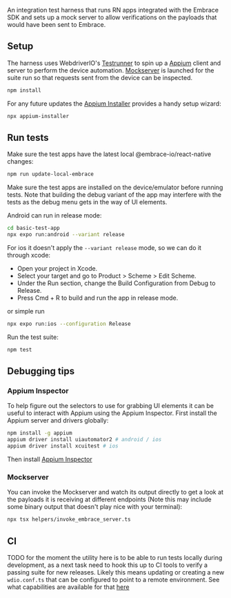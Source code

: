 An integration test harness that runs RN apps integrated with the Embrace SDK and sets up a mock server to allow
verifications on the payloads that would have been sent to Embrace.

## Setup

The harness uses WebdriverIO's [Testrunner](https://webdriver.io/docs/testrunner/) to spin up a [Appium](http://appium.io/docs/en/latest/intro/) client and server to perform the device automation. [Mockserver](https://www.mock-server.com/#what-is-mockserver) is
launched for the suite run so that requests sent from the device can be inspected.

```bash
npm install
```

For any future updates the [Appium Installer](https://webdriver.io/docs/appium) provides a handy setup wizard:

```bash
npx appium-installer
```

## Run tests

Make sure the test apps have the latest local @embrace-io/react-native changes:

```bash
npm run update-local-embrace
```

Make sure the test apps are installed on the device/emulator before running tests. Note that building the debug variant
of the app may interfere with the tests as the debug menu gets in the way of UI elements.

Android can run in release mode:

```bash
cd basic-test-app
npx expo run:android --variant release
```

For ios it doesn't apply the `--variant release` mode, so we can do it through xcode:

- Open your project in Xcode.
- Select your target and go to Product > Scheme > Edit Scheme.
- Under the Run section, change the Build Configuration from Debug to Release.
- Press Cmd + R to build and run the app in release mode.

or simple run 

```bash
npx expo run:ios --configuration Release
```

Run the test suite:

```bash
npm test
```

## Debugging tips

### Appium Inspector

To help figure out the selectors to use for grabbing UI elements it can be useful to interact with Appium using
the Appium Inspector. First install the Appium server and drivers globally:

```bash
npm install -g appium
appium driver install uiautomator2 # android / ios
appium driver install xcuitest # ios
```

Then install [Appium Inspector](https://github.com/appium/appium-inspector)

### Mockserver

You can invoke the Mockserver and watch its output directly to get a look at the payloads it is receiving at different
endpoints (Note this may include some binary output that doesn't play nice with your terminal):

```bash
npx tsx helpers/invoke_embrace_server.ts
```

## CI

TODO for the moment the utility here is to be able to run tests locally during development, as a next task need to hook this up to
CI tools to verify a passing suite for new releases. Likely this means updating or creating a new `wdio.conf.ts` that
can be configured to point to a remote environment. See what capabilities are available for that [here](https://appium.io/docs/en/2.1/guides/caps/)
